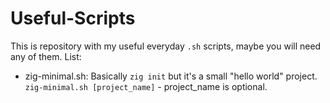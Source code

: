 # Useful-Scripts

This is repository with my useful everyday `.sh` scripts, maybe you will need any of them.
List:
- zig-minimal.sh: Basically `zig init` but it's a small "hello world" project.
    `zig-minimal.sh [project_name]` - project_name is optional.
